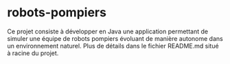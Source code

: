# robots-pompiers
Ce projet consiste à développer en Java une application permettant de simuler une équipe de robots pompiers évoluant de manière autonome dans un environnement naturel. Plus de détails dans le fichier README.md situé à racine du projet.
